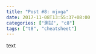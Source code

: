```yaml
---
title: "Post #8: mjxga"
date: 2017-11-08T13:55:37+08:00
categories: ["測試", "c8"]
tags: ["t8", "cheatsheet"]
---
```


text

